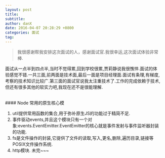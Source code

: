 ```yaml
---
layout: post
title: 
subtitle: 
author: danX
date: 2016-04-07 20:28:29 +0800
categories: 面试
tag: 
---
```


> 我很感谢帮我安排这次面试的人，感谢面试官.我很幸运,这次面试体验非常棒.

面试从一点半到四点半,当时不觉得累,回到学校很累,贾莉静说我很憔悴.面试的体验感觉不错.一共三面,前两面是技术面,最后一面是项目经理面.面试有条理,有梯度,考察的技术知识比较广.第三面的面试官说我太注重技术了.工作的完成依赖于技术,但还有很多其他的软实力吧,我现在还不是很能理解.


<br>
#### Node 常用的原生核心模


1. util提供常用函数的集合,用于弥补原生JS的功能过于精简不足.
2. 事件驱动events,并且这个模块只有一个对象:events.EventEmitter.EventEmitter的核心就是事件发射与事件监听器封装的功能.
3. fs是文件操作的封装,它提供了文件的读取,写入,更名,删除,遍历目录,链接等POSIX文件操作系统.
4. http模块.
未完~~~

